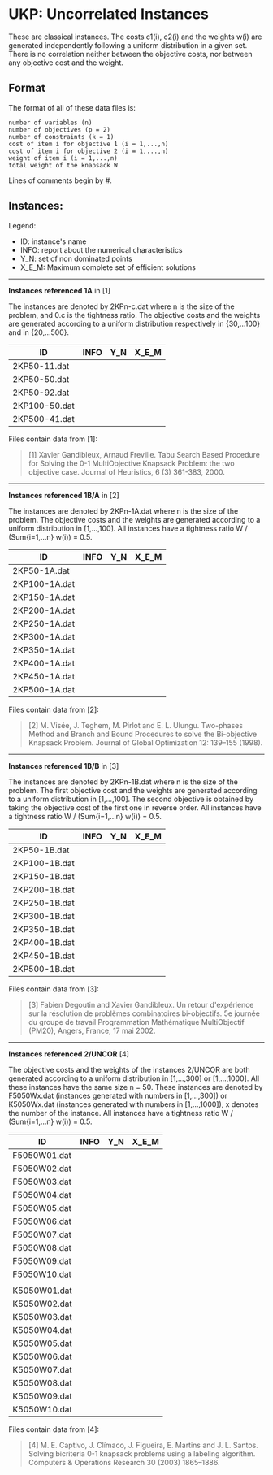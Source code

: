 # UKP: Uncorrelated Instances 
These are classical instances. 
The costs c1(i), c2(i) and the weights w(i) are generated independently following a uniform distribution in a given set. 
There is no correlation neither between the objective costs, nor between any objective cost and the weight.

## Format
The format of all of these data files is:

    number of variables (n)
    number of objectives (p = 2)
    number of constraints (k = 1)
    cost of item i for objective 1 (i = 1,...,n)
    cost of item i for objective 2 (i = 1,...,n)
    weight of item i (i = 1,...,n)
    total weight of the knapsack W

Lines of comments begin by #.



## Instances:
 
Legend:
+ ID: instance's name
+ INFO: report about the numerical characteristics
+ Y_N: set of non dominated points 
+ X_E_M: Maximum complete set of efficient solutions


***


**Instances referenced 1A** in [1]

The instances are denoted by 2KPn-c.dat where n is the size of the problem, and 0.c is the tightness ratio. 
The objective costs and the weights are generated according to a uniform distribution respectively in {30,...100} and in {20,...500}. 

| ID            | INFO  | Y_N   | X_E_M | 
| ------------- | ----- | ----- | ----- |
| 2KP50-11.dat  | 
| 2KP50-50.dat  |
| 2KP50-92.dat  |
| 2KP100-50.dat |    
| 2KP500-41.dat |

Files contain data from [1]:

> [1] Xavier Gandibleux, Arnaud Freville. Tabu Search Based Procedure for Solving the 0-1 MultiObjective Knapsack Problem: the two objective case. Journal of Heuristics, 6 (3) 361-383, 2000.


***


**Instances referenced 1B/A** in [2]

The instances are denoted by 2KPn-1A.dat where n is the size of the problem. 
The objective costs and the weights are generated according to a uniform distribution in [1,...,100]. 
All instances have a tightness ratio W / (Sum{i=1,...n} w(i)) = 0.5.

| ID            | INFO  | Y_N   | X_E_M | 
| ------------- | ----- | ----- | ----- |
| 2KP50-1A.dat  |
| 2KP100-1A.dat |
| 2KP150-1A.dat |
| 2KP200-1A.dat |
| 2KP250-1A.dat |
| 2KP300-1A.dat |
| 2KP350-1A.dat |
| 2KP400-1A.dat |
| 2KP450-1A.dat |
| 2KP500-1A.dat |

Files contain data from [2]:

> [2] M. Visée, J. Teghem, M. Pirlot and E. L. Ulungu. Two-phases Method and Branch and Bound Procedures to solve the Bi-objective Knapsack Problem. Journal of Global Optimization 12: 139–155 (1998).


***


**Instances referenced 1B/B** in [3]

The instances are denoted by 2KPn-1B.dat where n is the size of the problem. 
The first objective cost and the weights are generated according to a uniform distribution in [1,...,100]. 
The second objective is obtained by taking the objective cost of the first one in reverse order. 
All instances have a tightness ratio W / (Sum{i=1,...n} w(i)) = 0.5.

| ID            | INFO  | Y_N   | X_E_M | 
| ------------- | ----- | ----- | ----- |
| 2KP50-1B.dat  |    
| 2KP100-1B.dat | 
| 2KP150-1B.dat | 
| 2KP200-1B.dat | 
| 2KP250-1B.dat | 
| 2KP300-1B.dat | 
| 2KP350-1B.dat | 
| 2KP400-1B.dat | 
| 2KP450-1B.dat | 
| 2KP500-1B.dat | 

Files contain data from [3]:

> [3] Fabien Degoutin and Xavier Gandibleux. Un retour d'expérience sur la résolution de problèmes combinatoires bi-objectifs. 5e journée du groupe de travail Programmation Mathématique MultiObjectif (PM20), Angers, France, 17 mai 2002.

    
***


**Instances referenced 2/UNCOR** [4]    

The objective costs and the weights of the instances 2/UNCOR are both generated according to a uniform distribution in [1,...,300] or [1,...,1000]. 
All these instances have the same size n = 50. 
These instances are denoted by F5050Wx.dat (instances generated with numbers in [1,...,300]) or K5050Wx.dat (instances generated with numbers in [1,...,1000]), x denotes the number of the instance. 
All instances have a tightness ratio W / (Sum{i=1,...n} w(i)) = 0.5.

| ID            | INFO  | Y_N   | X_E_M | 
| ------------- | ----- | ----- | ----- |
| F5050W01.dat  | 
| F5050W02.dat  | 
| F5050W03.dat  | 
| F5050W04.dat  | 
| F5050W05.dat  | 
| F5050W06.dat  | 
| F5050W07.dat  | 
| F5050W08.dat  | 
| F5050W09.dat  | 
| F5050W10.dat  | 
|               | 
| K5050W01.dat  | 
| K5050W02.dat  | 
| K5050W03.dat  | 
| K5050W04.dat  | 
| K5050W05.dat  | 
| K5050W06.dat  | 
| K5050W07.dat  | 
| K5050W08.dat  | 
| K5050W09.dat  | 
| K5050W10.dat  | 
    
Files contain data from [4]:

> [4] M. E. Captivo, J. Clímaco, J. Figueira, E. Martins and J. L. Santos. Solving bicriteria 0-1 knapsack problems using a labeling algorithm. Computers & Operations Research 30 (2003) 1865–1886.

